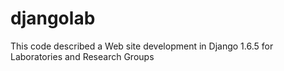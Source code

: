 # djangolab
This code described a Web site development in Django 1.6.5 for Laboratories and Research Groups
